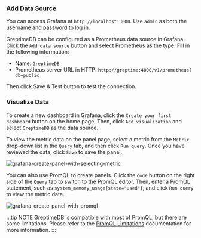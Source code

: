 <!-- This document is used by go.md, java.md, node.md, python.md, influxdb.md -->

### Add Data Source

You can access Grafana at `http://localhost:3000`.
Use `admin` as both the username and password to log in.

GreptimeDB can be configured as a Prometheus data source in Grafana.
Click the `Add data source` button and select Prometheus as the type.
Fill in the following information:

* Name: `GreptimeDB`
* Prometheus server URL in HTTP: `http://greptime:4000/v1/prometheus?db=public`

Then click Save & Test button to test the connection.

### Visualize Data

To create a new dashboard in Grafana, click the `Create your first dashboard` button on the home page.
Then, click `Add visualization` and select `GreptimeDB` as the data source.

To view the metric data on the panel page,
select a metric from the `Metric` drop-down list in the `Query` tab, and then click `Run query`.
Once you have reviewed the data, click `Save` to save the panel.

![grafana-create-panel-with-selecting-metric](/grafana-create-panel-with-selecting-metric.jpg)

You can also use PromQL to create panels.
Click the `code` button on the right side of the `Query` tab to switch to the PromQL editor.
Then, enter a PromQL statement, such as `system_memory_usage{state="used"}`,
and click `Run query` to view the metric data.

![grafana-create-panel-with-promql](/grafana-create-panel-with-promql.jpg)

:::tip NOTE
GreptimeDB is compatible with most of PromQL, but there are some limitations. Please refer to the [PromQL Limitations](/user-guide/query-data/promql#limitations) documentation for more information.
:::
